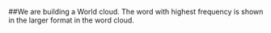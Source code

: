 ##We are building a World cloud. The word with highest frequency is shown in the larger format in the word cloud.
